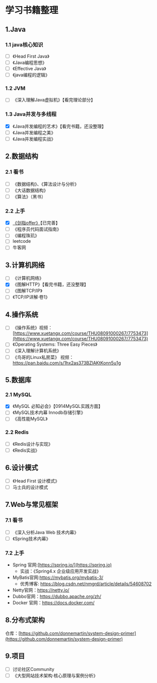 # 学习书籍整理

## 1.Java

### 1.1 java核心知识

* [ ] 《Head First Java》
* [ ] 《Java编程思想》
* [ ] 《Effective Java》
* [ ] 《java编程的逻辑》

### 1.2 JVM

* [ ] 《深入理解Java虚拟机》【看完理论部分】

### 1.3 Java并发与多线程

* [x] 《Java并发编程的艺术》【看完书籍，还没整理】
* [ ] 《Java并发编程之美》
* [ ] 《Java并发编程实战》

## 2.数据结构

### 2.1 看书

* [ ] 《数据结构》、《算法设计与分析》
* [ ] 《大话数据结构》
* [ ] 《算法》（黑书）

### 2.2 上手

* [x] [《剑指offer》](algorithm/lcof/)【已完善】
* [ ] 《程序员代码面试指南》
* [ ] 《编程珠玑》
* [ ] leetcode
* [ ] 牛客网

## 3.计算机网络

* [ ] 《计算机网络》
* [x] 《图解HTTP》【看完书籍，还没整理】
* [ ] 《图解TCP/IP》
* [ ] 《TCP/IP详解·卷1》

## 4.操作系统

* [ ] 《操作系统》视频：[https://www.xuetangx.com/course/THU08091000267/7753473](https://www.xuetangx.com/course/THU08091000267/7753473)
* [ ] 《Operating Systems: Three Easy Pieces》
* [ ] 《深入理解计算机系统》
* [ ] 《鸟哥的Linux私房菜》 视频：https://pan.baidu.com/s/1hx2as373BZlAKtKonn5u1g

## 5.数据库

### 2.1 MySQL

* [x] 《MySQL 必知必会》【0914MySQL实践方面】
* [ ] 《MySQL技术内幕 Innodb存储引擎》
* [ ] 《高性能MySQL》

### 2.2 Redis

* [ ] 《Redis设计与实现》
* [ ] 《Redis实战》

## 6.设计模式

* [ ] 《Head First 设计模式》
* [ ] 马士兵的设计模式

## 7.Web与常见框架

### 7.1 看书

* [ ] 《深入分析Java Web 技术内幕》
* [ ] 《Spring技术内幕》

### 7.2 上手

* Spring 官网:[https://spring.io/](https://spring.io)
  * 实战：《Spring4.x 企业级应用开发实战》
* MyBatis官网:[https://mybatis.org/mybatis-3/ ](https://mybatis.org/mybatis-3/)&#x20;
  * 优秀博客: [https://blog.csdn.net/nmgrd/article/details/54608702 ](https://blog.csdn.net/nmgrd/article/details/54608702)
* Netty官网：[https://netty.io/ ](https://netty.io)
* Dubbo官网：[https://dubbo.apache.org/zh/ ](https://dubbo.apache.org/zh/)
* Docker 官网：[https://docs.docker.com/ ](https://docs.docker.com)



## 8.分布式架构

仓库：[https://github.com/donnemartin/system-design-primer](https://github.com/donnemartin/system-design-primer)

## 9.项目

* [ ] 讨论社区Community
* [ ] 《大型网站技术架构·核心原理与案例分析》
